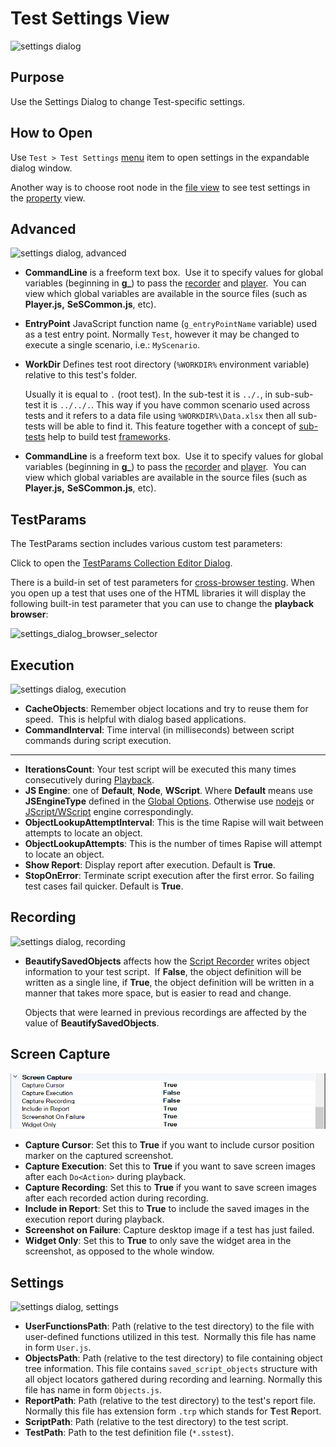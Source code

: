 # Test Settings View

![settings dialog](./img/settings_dialog1.png)

## Purpose

Use the Settings Dialog to change Test-specific settings.

## How to Open

Use `Test > Test Settings` [menu](menu_and_toolbars.md#Test) item to open settings in the expandable dialog window.

Another way is to choose root node in the [file view](test_files_dialog.md) to see test settings in the [property](properties.md) view.

## Advanced

![settings dialog, advanced](./img/settings_dialog2.png)

* **CommandLine** is a freeform text box.  Use it to specify values for global variables (beginning in **g_**) to pass the [recorder](recording.md) and [player](playback.md).  You can view which global variables are available in the source files (such as **Player.js,** **SeSCommon.js**, etc).

* **EntryPoint** JavaScript function name (`g_entryPointName` variable) used as a test entry point. Normally `Test`, however it may be changed to execute a single scenario, i.e.: `MyScenario`.

* **WorkDir** Defines test root directory (`%WORKDIR%` environment variable) relative to this test's folder.
  
    Usually it is equal to `.` (root test). In the sub-test it is `../.`, in sub-sub-test it is `../../.`. This way if you have common scenario used across tests and it refers to a data file using `%WORKDIR%\Data.xlsx` then all sub-tests will be able to find it. This feature together with a concept of [sub-tests](tests_and_sub_tests.md) help to build test [frameworks](https://www.inflectra.com/support/knowledgebase/kb371.aspx).

* **CommandLine** is a freeform text box.  Use it to specify values for global variables (beginning in **g_**) to pass the [recorder](recording.md) and [player](playback.md).  You can view which global variables are available in the source files (such as **Player.js,** **SeSCommon.js**, etc).

## TestParams

The TestParams section includes various custom test parameters:

Click to open the [TestParams Collection Editor Dialog](namevalue_collection_editor_di.md).

There is a build-in set of test parameters for [cross-browser testing](cross_browser_testing.md). When you open up a test that uses one of the HTML libraries it will display the following built-in test parameter that you can use to change the **playback browser**:

![settings_dialog_browser_selector](./img/settings_dialog6.png)

## Execution

![settings dialog, execution](./img/settings_dialog3.png)

* **CacheObjects**: Remember object locations and try to reuse them for speed.  This is helpful with dialog based applications.
* **CommandInterval**: Time interval (in milliseconds) between script commands during script execution.
* **
* **IterationsCount**: Your test script will be executed this many times consecutively during [Playback](playback.md).
* **JS Engine**: one of **Default**, **Node**, **WScript**. Where **Default** means use **JSEngineType** defined in the [Global Options](options_dialog.md#execution). Otherwise use [nodejs](jscript_language_reference.md) or [JScript/WScript](jscript_language_reference.md) engine correspondingly.
* **ObjectLookupAttemptInterval**: This is the time Rapise will wait between attempts to locate an object.
* **ObjectLookupAttempts**: This is the number of times Rapise will attempt to locate an object.
* **Show Report**: Display report after execution. Default is **True**.
* **StopOnError**: Terminate script execution after the first error. So failing test cases fail quicker. Default is **True**.

## Recording

![settings dialog, recording](./img/settings_dialog4.png)

* **BeautifySavedObjects** affects how the [Script Recorder](recording.md) writes object information to your test script.  If **False**, the object definition will be written as a single line, if **True**, the object definition will be written in a manner that takes more space, but is easier to read and change.
  
    Objects that were learned in previous recordings are affected by the value of **BeautifySavedObjects**.

## Screen Capture

![settings dialog, screen capture](./img/settings_dialog5.png)

* **Capture Cursor**: Set this to **True** if you want to include cursor position marker on the captured screenshot.
* **Capture Execution**: Set this to **True** if you want to save screen images after each `Do<Action>` during playback.
* **Capture Recording**: Set this to **True** if you want to save screen images after each recorded action during recording.
* **Include in Report**: Set this to **True** to include the saved images in the execution report during playback.
* **Screenshot on Failure**: Capture desktop image if a test has just failed.
* **Widget Only**: Set this to **True** to only save the widget area in the screenshot, as opposed to the whole window.

## Settings

![settings dialog, settings](./img/settings_dialog7.png)
<!-- /* cSpell:disable */ -->
* **UserFunctionsPath**: Path (relative to the test directory) to the file with user-defined functions utilized in this test.  Normally this file has name in form `User.js`.
* **ObjectsPath**: Path (relative to the test directory) to file containing object tree information. This file contains `saved_script_objects` structure with all object locators gathered during recording and learning. Normally this file has name in form `Objects.js`.
* **ReportPath**: Path (relative to the test directory) to the test's report file. Normally this file has extension form `.trp` which stands for **T**est **R**eport.
* **ScriptPath**: Path (relative to the test directory) to the test script.
* **TestPath**: Path to the test definition file (`*.sstest`).
<!-- /* cSpell:enable */ -->